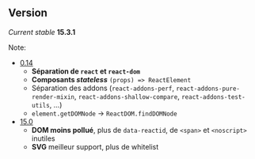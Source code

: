 ## Version

*Current stable* **15.3.1**

Note:

* [0.14](https://facebook.github.io/react/blog/2015/10/07/react-v0.14.html)
  * **Séparation de ``react`` et ``react-dom``**
  * **Composants *stateless*** ``(props) => ReactElement``
  * Séparation des addons (``react-addons-perf``, ``react-addons-pure-render-mixin``, ``react-addons-shallow-compare``, ``react-addons-test-utils``, …)
  * ``element.getDOMNode`` → ``ReactDOM.findDOMNode``
* [15.0](https://facebook.github.io/react/blog/2016/04/07/react-v15.html)
  * **DOM moins pollué**, plus de `data-reactid`, de `<span>` et `<noscript>` inutiles
  * **SVG** meilleur support, plus de whitelist
